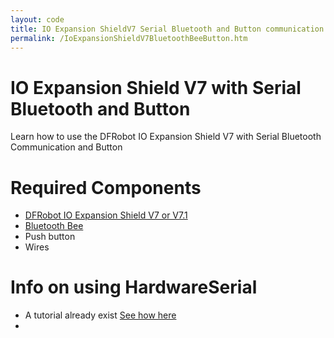 ```yaml
---
layout: code
title: IO Expansion ShieldV7 Serial Bluetooth and Button communication
permalink: /IoExpansionShieldV7BluetoothBeeButton.htm
---
```


# IO Expansion Shield V7 with Serial Bluetooth and Button
Learn how to use the DFRobot IO Expansion Shield V7 with Serial Bluetooth Communication and Button

# Required Components
* [DFRobot IO Expansion Shield V7 or V7.1](http://www.dfrobot.com/index.php?route=product/product&product_id=1009#.Ui0468Ywceo)
* [Bluetooth Bee](http://www.dfrobot.com/index.php?route=product/product&product_id=193&search=bluetooth+bee&description=true)
* Push button
* Wires

# Info on using HardwareSerial
* A tutorial already exist [See how here](https://github.com/ms-iot/content/blob/develop/TXRX.md)
* 



